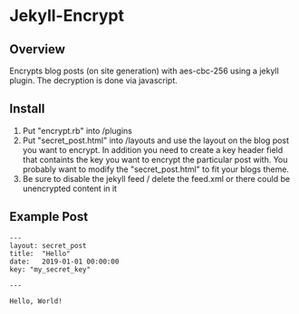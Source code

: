 # Jekyll-Encrypt

## Overview

Encrypts blog posts (on site generation) with aes-cbc-256 using a jekyll plugin. The decryption is done via javascript.

## Install

1. Put "encrypt.rb" into /plugins
2. Put "secret_post.html" into /layouts and use the layout on the blog post you want to encrypt. In addition you need to create a key header field that containts the key you want to encrypt the particular post with. You probably want to modify the "secret_post.html" to fit your blogs theme.
3. Be sure to disable the jekyll feed / delete the feed.xml or there could be unencrypted content in it

## Example Post

```
---
layout: secret_post
title:  "Hello"
date:   2019-01-01 00:00:00
key: "my_secret_key"

---

Hello, World!
```